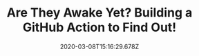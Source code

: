 ---
layout: defaults
modal-id: 6
date: 2020-03-08T15:16:29.678Z
img: https://i.imgur.com/T3ggCS9.png
alt: Cover Image
title: Are They Awake Yet? Building a GitHub Action to Find Out!
link: https://dev.to/benhayehudi/are-they-awake-yet-building-a-github-action-to-find-out-27k

---